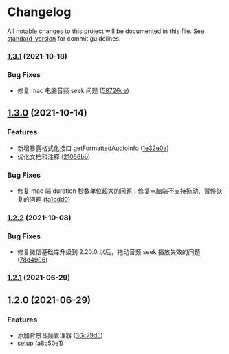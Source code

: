 # Changelog

All notable changes to this project will be documented in this file. See [standard-version](https://github.com/conventional-changelog/standard-version) for commit guidelines.

### [1.3.1](https://github.com/TinkGu/wx-audio-manager/compare/v1.3.0...v1.3.1) (2021-10-18)


### Bug Fixes

* 修复 mac 电脑音频 seek 问题 ([58726ce](https://github.com/TinkGu/wx-audio-manager/commit/58726ce42f1a47547a5176298ccdf1fc0a4d5ebd))

## [1.3.0](https://github.com/TinkGu/wx-audio-manager/compare/v1.2.2...v1.3.0) (2021-10-14)


### Features

* 新增暴露格式化接口 getFormattedAudioInfo ([1e32e0a](https://github.com/TinkGu/wx-audio-manager/commit/1e32e0a04be75a60e924c50ce5b9d9f08b7fb131))
* 优化文档和注释 ([21056bb](https://github.com/TinkGu/wx-audio-manager/commit/21056bb9c7f8937ba63751ebe13a2bab6193eeba))


### Bug Fixes

* 修复 mac 端 duration 秒数单位超大的问题；修复电脑端不支持拖动、暂停恢复的问题 ([fa1bdd0](https://github.com/TinkGu/wx-audio-manager/commit/fa1bdd016ac53238add67d971221180420f485db))

### [1.2.2](https://github.com/TinkGu/wx-audio-manager/compare/v1.2.1...v1.2.2) (2021-10-08)


### Bug Fixes

* 修复微信基础库升级到 2.20.0 以后，拖动音频 seek 播放失效的问题 ([78d4906](https://github.com/TinkGu/wx-audio-manager/commit/78d490686baf44140381b3968fc7b86d9ef3c5da))

### [1.2.1](https://github.com/TinkGu/wx-audio-manager/compare/v1.2.0...v1.2.1) (2021-06-29)

## 1.2.0 (2021-06-29)


### Features

* 添加背景音频管理器 ([36c79d5](https://github.com/TinkGu/wx-audio-manager/commit/36c79d50a118c886306bef61ad8c77a439d5fd94))
* setup ([a8c50e1](https://github.com/TinkGu/wx-audio-manager/commit/a8c50e1f341b0536d6d5a29c02c061019251f725))
